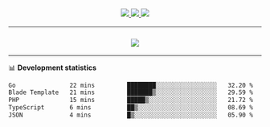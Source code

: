 <h3 align="center">
  <a href="https://github.com/hwalker928">
      <img src="https://img.shields.io/github/followers/hwalker928?label=Followers&style=for-the-badge&color=lightblue">
  </a>
  <a href="https://harryw.link/discord" alt="Discord">
      <img src="https://img.shields.io/discord/738451951758606336?label=discord&style=for-the-badge&color=lightblue"/>
  </a>
  <a href="https://harryw.link/sparked" alt="Sparked Host">
      <img src="https://img.shields.io/static/v1?label=Sponsor&message=Sparked%20Host&color=yellow&style=for-the-badge"/>
  </a>
</h3>

<hr>


<h3 align="center">
  <a href="https://github.com/hwalker928">
      <img src="https://github-profile-trophy.vercel.app/?username=hwalker928&no-bg=true&no-frame=true">
  </a>
</h3>


<hr>

📊 **Development statistics**

<!--START_SECTION:waka-->

```txt
Go               22 mins         ████████░░░░░░░░░░░░░░░░░   32.20 %
Blade Template   21 mins         ███████▒░░░░░░░░░░░░░░░░░   29.59 %
PHP              15 mins         █████▒░░░░░░░░░░░░░░░░░░░   21.72 %
TypeScript       6 mins          ██▒░░░░░░░░░░░░░░░░░░░░░░   08.69 %
JSON             4 mins          █▒░░░░░░░░░░░░░░░░░░░░░░░   05.90 %
```

<!--END_SECTION:waka-->
